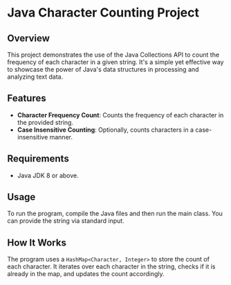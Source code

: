 # Java Character Counting Project

## Overview

This project demonstrates the use of the Java Collections API to count the frequency of each character in a given string. It's a simple yet effective way to showcase the power of Java's data structures in processing and analyzing text data.

## Features

- **Character Frequency Count**: Counts the frequency of each character in the provided string.
- **Case Insensitive Counting**: Optionally, counts characters in a case-insensitive manner.

## Requirements

- Java JDK 8 or above.

## Usage

To run the program, compile the Java files and then run the main class. You can provide the string via standard input.


## How It Works

The program uses a `HashMap<Character, Integer>` to store the count of each character. It iterates over each character in the string, checks if it is already in the map, and updates the count accordingly.

